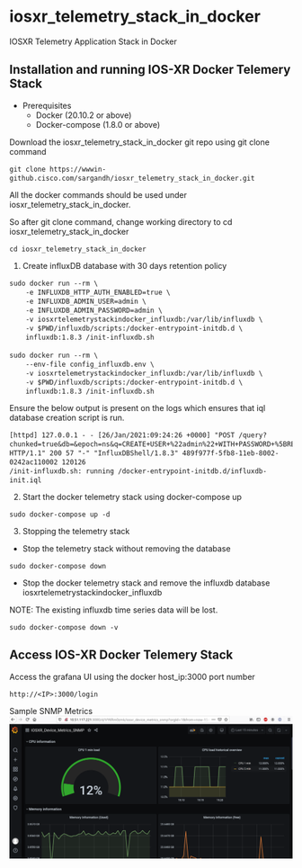# iosxr_telemetry_stack_in_docker
IOSXR Telemetry Application Stack in Docker

## Installation and running IOS-XR Docker Telemery Stack

* Prerequisites
    * Docker (20.10.2 or above)
    * Docker-compose (1.8.0 or above)

Download the iosxr_telemetry_stack_in_docker git repo using git clone command

```
git clone https://wwwin-github.cisco.com/sargandh/iosxr_telemetry_stack_in_docker.git
```

All the docker commands should be used under iosxr_telemetry_stack_in_docker.

So after git clone command, change working directory to cd iosxr_telemetry_stack_in_docker
```
cd iosxr_telemetry_stack_in_docker
```
1. Create influxDB database with 30 days retention policy

```
sudo docker run --rm \
    -e INFLUXDB_HTTP_AUTH_ENABLED=true \
    -e INFLUXDB_ADMIN_USER=admin \
    -e INFLUXDB_ADMIN_PASSWORD=admin \
    -v iosxrtelemetrystackindocker_influxdb:/var/lib/influxdb \
    -v $PWD/influxdb/scripts:/docker-entrypoint-initdb.d \
    influxdb:1.8.3 /init-influxdb.sh

sudo docker run --rm \
    --env-file config_influxdb.env \
    -v iosxrtelemetrystackindocker_influxdb:/var/lib/influxdb \
    -v $PWD/influxdb/scripts:/docker-entrypoint-initdb.d \
    influxdb:1.8.3 /init-influxdb.sh
```

Ensure the below output is present on the logs which ensures that iql database creation script is run.
```
[httpd] 127.0.0.1 - - [26/Jan/2021:09:24:26 +0000] "POST /query?chunked=true&db=&epoch=ns&q=CREATE+USER+%22admin%22+WITH+PASSWORD+%5BREDACTED%5D+WITH+ALL+PRIVILEGES HTTP/1.1" 200 57 "-" "InfluxDBShell/1.8.3" 489f977f-5fb8-11eb-8002-0242ac110002 120126
/init-influxdb.sh: running /docker-entrypoint-initdb.d/influxdb-init.iql

```
2. Start the docker telemetry stack using docker-compose up
```
sudo docker-compose up -d
```

3.  Stopping the telemetry stack
* Stop the telemetry stack without removing the database
```
sudo docker-compose down
```
* Stop the docker telemetry stack and remove the influxdb database iosxrtelemetrystackindocker_influxdb  

NOTE: The existing influxdb time series data will be lost.

```
sudo docker-compose down -v
```

## Access IOS-XR Docker Telemery Stack

Access the grafana UI using the docker host_ip:3000 port number

```
http://<IP>:3000/login
```
Sample SNMP Metrics
![Alt text](/images/IOSXR_Device_Metrics_SNMP.png?raw=true "SNMP metrics collected by telegraf")
